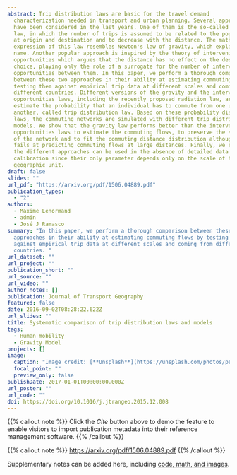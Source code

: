 ```yaml
---
abstract: Trip distribution laws are basic for the travel demand
  characterization needed in transport and urban planning. Several approaches
  have been considered in the last years. One of them is the so-called gravity
  law, in which the number of trips is assumed to be related to the population
  at origin and destination and to decrease with the distance. The mathematical
  expression of this law resembles Newton's law of gravity, which explains its
  name. Another popular approach is inspired by the theory of intervening
  opportunities which argues that the distance has no effect on the destination
  choice, playing only the role of a surrogate for the number of intervening
  opportunities between them. In this paper, we perform a thorough comparison
  between these two approaches in their ability at estimating commuting flows by
  testing them against empirical trip data at different scales and coming from
  different countries. Different versions of the gravity and the intervening
  opportunities laws, including the recently proposed radiation law, are used to
  estimate the probability that an individual has to commute from one unit to
  another, called trip distribution law. Based on these probability distribution
  laws, the commuting networks are simulated with different trip distribution
  models. We show that the gravity law performs better than the intervening
  opportunities laws to estimate the commuting flows, to preserve the structure
  of the network and to fit the commuting distance distribution although it
  fails at predicting commuting flows at large distances. Finally, we show that
  the different approaches can be used in the absence of detailed data for
  calibration since their only parameter depends only on the scale of the
  geographic unit.
draft: false
slides: ""
url_pdf: "https://arxiv.org/pdf/1506.04889.pdf"
publication_types:
  - "2"
authors:
  - Maxime Lenormand
  - admin
  - José J Ramasco
summary: "In this paper, we perform a thorough comparison between these two
  approaches in their ability at estimating commuting flows by testing them
  against empirical trip data at different scales and coming from different
  countries. "
url_dataset: ""
url_project: ""
publication_short: ""
url_source: ""
url_video: ""
author_notes: []
publication: Journal of Transport Geography
featured: false
date: 2016-09-02T08:28:22.622Z
url_slides: ""
title: Systematic comparison of trip distribution laws and models
tags:
  - Human mobility
  - Gravity Model
projects: []
image:
  caption: "Image credit: [**Unsplash**](https://unsplash.com/photos/pLCdAaMFLTE)"
  focal_point: ""
  preview_only: false
publishDate: 2017-01-01T00:00:00.000Z
url_poster: ""
url_code: ""
doi: https://doi.org/10.1016/j.jtrangeo.2015.12.008
---
```

{{% callout note %}}
Click the *Cite* button above to demo the feature to enable visitors to import publication metadata into their reference management software.
{{% /callout %}}

{{% callout note %}}
https://arxiv.org/pdf/1506.04889.pdf
{{% /callout %}}

Supplementary notes can be added here, including [code, math, and images](https://wowchemy.com/docs/writing-markdown-latex/).
